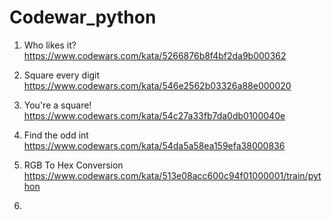 # Codewar_python

1. Who likes it?
https://www.codewars.com/kata/5266876b8f4bf2da9b000362

2. Square every digit
https://www.codewars.com/kata/546e2562b03326a88e000020

3. You're a square!
https://www.codewars.com/kata/54c27a33fb7da0db0100040e

4. Find the odd int
https://www.codewars.com/kata/54da5a58ea159efa38000836

5. RGB To Hex Conversion
https://www.codewars.com/kata/513e08acc600c94f01000001/train/python

6.

